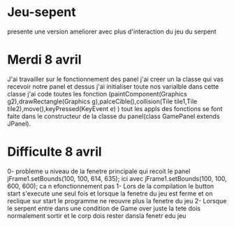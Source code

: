 # Jeu-sepent
presente une version ameliorer avec plus d'interaction du jeu du serpent
# Merdi 8 avril
J'ai travailler sur le fonctionnement des panel 
j'ai creer un la classe qui vas recevoir notre panel et dessus j'ai initialiser toute nos varialble
dans cette classe j'ai code toutes les fonction (paintComponent(Graphics g2),drawRectangle(Graphics g),palceCible(),collision(Tile tile1,Tile tile2),move(),keyPressed(KeyEvent e) )
tout les appls des fonctions se font faite dans le constructeur de la classe du panel(class GamePanel extends JPanel).

# Difficulte 8 avril
0- probleme u niveau de la fenetre principale qui recoit le panel  jFrame1.setBounds(100, 100, 614, 635); ici avec  jFrame1.setBounds(100, 100, 600, 600); ca n efonctionnement pas 
1- Lors de la compilation le button start s'execute une seul fois et lorsque la fenetre du jeu est ferme et on reclique sur start le programme ne reouvre plus la fenetre du jeu
2- Lorsque le serpent entre dans une condition de Game over juste la tete dois normalement sortir et le corp dois rester dansla fenetr edu jeu
